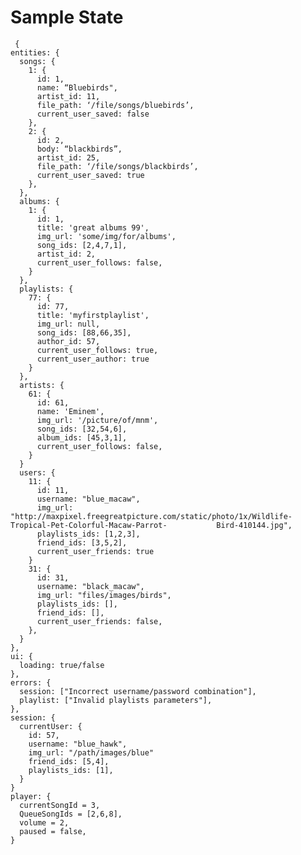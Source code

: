 # Sample State
     {
    entities: {
      songs: {
        1: {
          id: 1,
          name: “Bluebirds",
          artist_id: 11,
          file_path: ‘/file/songs/bluebirds’,
          current_user_saved: false
        },
        2: {
          id: 2,
          body: “blackbirds”,
          artist_id: 25,
          file_path: ‘/file/songs/blackbirds’,
          current_user_saved: true
        },
      },
      albums: {
        1: {
          id: 1,
          title: 'great albums 99',
          img_url: 'some/img/for/albums',
          song_ids: [2,4,7,1],
          artist_id: 2,
          current_user_follows: false,
        }
      },
      playlists: {
        77: {
          id: 77,
          title: 'myfirstplaylist',
          img_url: null,
          song_ids: [88,66,35],
          author_id: 57,
          current_user_follows: true,
          current_user_author: true
        }
      },
      artists: {
        61: {
          id: 61,
          name: 'Eminem',
          img_url: '/picture/of/mnm',
          song_ids: [32,54,6],
          album_ids: [45,3,1],
          current_user_follows: false,
        }
      }
      users: {
        11: {
          id: 11,
          username: "blue_macaw",
          img_url: "http://maxpixel.freegreatpicture.com/static/photo/1x/Wildlife-Tropical-Pet-Colorful-Macaw-Parrot-			Bird-410144.jpg",
          playlists_ids: [1,2,3],
          friend_ids: [3,5,2],
          current_user_friends: true
        }
        31: {
          id: 31,
          username: "black_macaw",
          img_url: "files/images/birds",
          playlists_ids: [],
          friend_ids: [],
          current_user_friends: false,
        },
      }
    },
    ui: {
      loading: true/false
    },
    errors: {
      session: ["Incorrect username/password combination"],
      playlist: ["Invalid playlists parameters"],
    },
    session: {
      currentUser: {
        id: 57,
        username: "blue_hawk",
        img_url: "/path/images/blue"
        friend_ids: [5,4],
        playlists_ids: [1],
      }
    }
    player: {
      currentSongId = 3,
      QueueSongIds = [2,6,8],
      volume = 2,
      paused = false,
    }

  
